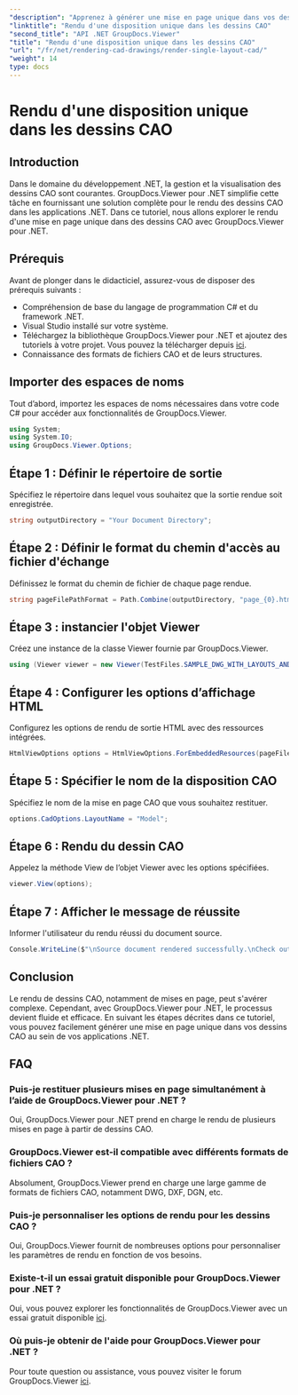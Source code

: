 ```yaml
---
"description": "Apprenez à générer une mise en page unique dans vos dessins CAO avec GroupDocs.Viewer pour .NET. Étapes simples pour une intégration transparente dans vos applications .NET."
"linktitle": "Rendu d'une disposition unique dans les dessins CAO"
"second_title": "API .NET GroupDocs.Viewer"
"title": "Rendu d'une disposition unique dans les dessins CAO"
"url": "/fr/net/rendering-cad-drawings/render-single-layout-cad/"
"weight": 14
type: docs
---
```

# Rendu d'une disposition unique dans les dessins CAO

## Introduction
Dans le domaine du développement .NET, la gestion et la visualisation des dessins CAO sont courantes. GroupDocs.Viewer pour .NET simplifie cette tâche en fournissant une solution complète pour le rendu des dessins CAO dans les applications .NET. Dans ce tutoriel, nous allons explorer le rendu d'une mise en page unique dans des dessins CAO avec GroupDocs.Viewer pour .NET.
## Prérequis
Avant de plonger dans le didacticiel, assurez-vous de disposer des prérequis suivants :
- Compréhension de base du langage de programmation C# et du framework .NET.
- Visual Studio installé sur votre système.
- Téléchargez la bibliothèque GroupDocs.Viewer pour .NET et ajoutez des tutoriels à votre projet. Vous pouvez la télécharger depuis [ici](https://releases.groupdocs.com/viewer/net/).
- Connaissance des formats de fichiers CAO et de leurs structures.

## Importer des espaces de noms
Tout d’abord, importez les espaces de noms nécessaires dans votre code C# pour accéder aux fonctionnalités de GroupDocs.Viewer.

```csharp
using System;
using System.IO;
using GroupDocs.Viewer.Options;
```

## Étape 1 : Définir le répertoire de sortie
Spécifiez le répertoire dans lequel vous souhaitez que la sortie rendue soit enregistrée.
```csharp
string outputDirectory = "Your Document Directory";
```
## Étape 2 : Définir le format du chemin d'accès au fichier d'échange
Définissez le format du chemin de fichier de chaque page rendue.
```csharp
string pageFilePathFormat = Path.Combine(outputDirectory, "page_{0}.html");
```
## Étape 3 : instancier l'objet Viewer
Créez une instance de la classe Viewer fournie par GroupDocs.Viewer.
```csharp
using (Viewer viewer = new Viewer(TestFiles.SAMPLE_DWG_WITH_LAYOUTS_AND_LAYERS))
```
## Étape 4 : Configurer les options d’affichage HTML
Configurez les options de rendu de sortie HTML avec des ressources intégrées.
```csharp
HtmlViewOptions options = HtmlViewOptions.ForEmbeddedResources(pageFilePathFormat);
```
## Étape 5 : Spécifier le nom de la disposition CAO
Spécifiez le nom de la mise en page CAO que vous souhaitez restituer.
```csharp
options.CadOptions.LayoutName = "Model";
```
## Étape 6 : Rendu du dessin CAO
Appelez la méthode View de l’objet Viewer avec les options spécifiées.
```csharp
viewer.View(options);
```
## Étape 7 : Afficher le message de réussite
Informer l'utilisateur du rendu réussi du document source.
```csharp
Console.WriteLine($"\nSource document rendered successfully.\nCheck output in {outputDirectory}.");
```

## Conclusion
Le rendu de dessins CAO, notamment de mises en page, peut s'avérer complexe. Cependant, avec GroupDocs.Viewer pour .NET, le processus devient fluide et efficace. En suivant les étapes décrites dans ce tutoriel, vous pouvez facilement générer une mise en page unique dans vos dessins CAO au sein de vos applications .NET.
## FAQ
### Puis-je restituer plusieurs mises en page simultanément à l’aide de GroupDocs.Viewer pour .NET ?
Oui, GroupDocs.Viewer pour .NET prend en charge le rendu de plusieurs mises en page à partir de dessins CAO.
### GroupDocs.Viewer est-il compatible avec différents formats de fichiers CAO ?
Absolument, GroupDocs.Viewer prend en charge une large gamme de formats de fichiers CAO, notamment DWG, DXF, DGN, etc.
### Puis-je personnaliser les options de rendu pour les dessins CAO ?
Oui, GroupDocs.Viewer fournit de nombreuses options pour personnaliser les paramètres de rendu en fonction de vos besoins.
### Existe-t-il un essai gratuit disponible pour GroupDocs.Viewer pour .NET ?
Oui, vous pouvez explorer les fonctionnalités de GroupDocs.Viewer avec un essai gratuit disponible [ici](https://releases.groupdocs.com/).
### Où puis-je obtenir de l'aide pour GroupDocs.Viewer pour .NET ?
Pour toute question ou assistance, vous pouvez visiter le forum GroupDocs.Viewer [ici](https://forum.groupdocs.com/c/viewer/9).